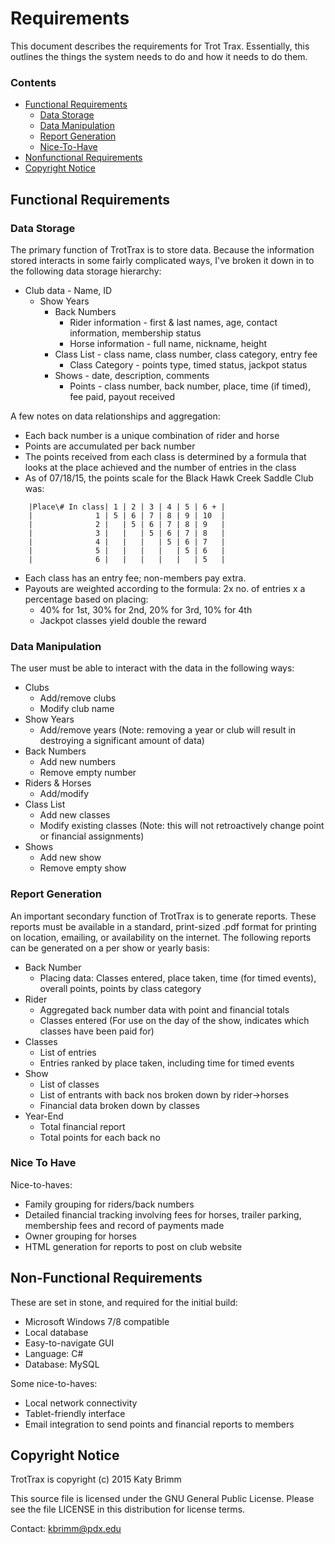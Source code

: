 Requirements
============

This document describes the requirements for Trot Trax. Essentially, this outlines the things the system needs to do and how it needs to do them.

### Contents
+ [Functional Requirements](#functional)
    + [Data Storage](#store)
    + [Data Manipulation](#manipulate)
    + [Report Generation](#report)
    + [Nice-To-Have](#nice)
+ [Nonfunctional Requirements](#nonfunctional)
+ [Copyright Notice](#copyright)

<a id="functional"></a>
Functional Requirements 
-----------------------

<a id="store"></a>
### Data Storage 

The primary function of TrotTrax is to store data. Because the information stored interacts in some fairly complicated ways, I've broken it down in to the following data storage hierarchy:
+ Club data - Name, ID
    + Show Years
        + Back Numbers
            + Rider information - first & last names, age, contact information, membership status
            + Horse information - full name, nickname, height
        + Class List - class name, class number, class category, entry fee
            + Class Category - points type, timed status, jackpot status 
        + Shows - date, description, comments
            + Points - class number, back number, place, time (if timed), fee paid, payout received

A few notes on data relationships and aggregation:
+ Each back number is a unique combination of rider and horse
+ Points are accumulated per back number
+ The points received from each class is determined by a formula that looks at the place achieved and the number of entries in the class
+ As of 07/18/15, the points scale for the Black Hawk Creek Saddle Club was:
```
    |Place\# In class| 1 | 2 | 3 | 4 | 5 | 6 + |
    |              1 | 5 | 6 | 7 | 8 | 9 | 10  |
    |              2 |   | 5 | 6 | 7 | 8 | 9   |
    |              3 |   |   | 5 | 6 | 7 | 8   |
    |              4 |   |   |   | 5 | 6 | 7   |
    |              5 |   |   |   |   | 5 | 6   |
    |              6 |   |   |   |   |   | 5   |
```
+ Each class has an entry fee; non-members pay extra.
+ Payouts are weighted according to the formula: 2x no. of entries x a percentage based on placing:
    + 40% for 1st, 30% for 2nd, 20% for 3rd, 10% for 4th
    + Jackpot classes yield double the reward

<a id="manipulate"></a>
### Data Manipulation 

The user must be able to interact with the data in the following ways:
+ Clubs
    + Add/remove clubs
    + Modify club name
+ Show Years
    + Add/remove years (Note: removing a year or club will result in destroying a significant amount of data)
+ Back Numbers
    + Add new numbers
    + Remove empty number
+ Riders & Horses
    + Add/modify
+ Class List
    + Add new classes
    + Modify existing classes (Note: this will not retroactively change point or financial assignments)
+ Shows
    + Add new show
    + Remove empty show
    
<a id="report"></a>
### Report Generation 
    
An important secondary function of TrotTrax is to generate reports. These reports must be available in a standard, print-sized .pdf format for printing on location, emailing, or availability on the internet. 
The following reports can be generated on a per show or yearly basis:
+ Back Number
    + Placing data: Classes entered, place taken, time (for timed events), overall points, points by class category
+ Rider
    + Aggregated back number data with point and financial totals
    + Classes entered (For use on the day of the show, indicates which classes have been paid for)
+ Classes
    + List of entries
    + Entries ranked by place taken, including time for timed events
+ Show
    + List of classes
    + List of entrants with back nos broken down by rider->horses
    + Financial data broken down by classes
+ Year-End
    + Total financial report
    + Total points for each back no

<a id="nice"></a>
### Nice To Have 

Nice-to-haves:
+ Family grouping for riders/back numbers
+ Detailed financial tracking involving fees for horses, trailer parking, membership fees and record of payments made
+ Owner grouping for horses
+ HTML generation for reports to post on club website

<a id="nonfunctional"></a>
Non-Functional Requirements 
---------------------------

These are set in stone, and required for the initial build:
+ Microsoft Windows 7/8 compatible
+ Local database
+ Easy-to-navigate GUI
+ Language: C#
+ Database: MySQL

Some nice-to-haves:
+ Local network connectivity
+ Tablet-friendly interface
+ Email integration to send points and financial reports to members

<a id="copyright"></a>
Copyright Notice
----------------

TrotTrax is copyright (c) 2015 Katy Brimm

This source file is licensed under the GNU General Public License. Please see the file LICENSE in this distribution for license terms.

Contact: kbrimm@pdx.edu
